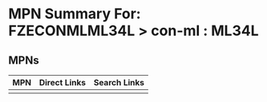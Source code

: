 



# MPN Summary For: FZECONMLML34L > con-ml : ML34L

## MPNs
  

|MPN|Direct Links|Search Links|
| :--- | :--- | :--- |
||||
